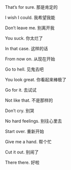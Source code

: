 That’s for sure. 那是肯定的

I wish I could. 我希望我能

Don’t leave me. 别离开我

You suck. 你太烂了

In that case. 这样的话

From now on. 从现在开始

Go to hell. 见鬼去吧

You look great. 你看起来棒极了

Go for it. 去试试

Not like that. 不是那样的

Don’t cry. 别哭

No hard feelings. 别往心里去

Start over. 重新开始

Give me a hand. 帮个忙

Cut it out. 别闹了

There there. 好啦
